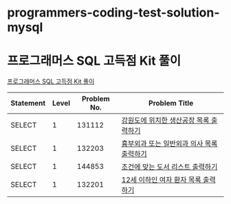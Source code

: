 # programmers-coding-test-solution-mysql

# 프로그래머스 SQL 고득점 Kit 풀이

[프로그래머스 SQL 고득점 Kit 풀이](https://school.programmers.co.kr/learn/challenges?tab=sql_practice_kit)

| Statement | Level | Problem No. | Problem Title |
| --- | --- | --- | --- |
| SELECT | 1 | 131112 | [강원도에 위치한 생산공장 목록 출력하기](SELECT/131112_SELECT.sql) |
| SELECT | 1 | 132203 | [흉부외과 또는 일반외과 의사 목록 출력하기](SELECT/132203_SELECT.sql) |
| SELECT | 1 | 144853 | [조건에 맞는 도서 리스트 출력하기](SELECT/144853_SELECT.sql) |
| SELECT | 1 | 132201 | [12세 이하인 여자 환자 목록 출력하기](SELECT/132201_SELECT.sql) |